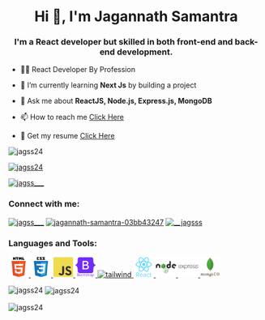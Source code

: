 <h1 align="center">Hi 👋, I'm Jagannath Samantra</h1>
<h3 align="center">I'm a React developer but skilled in both front-end and back-end development.</h3>

- 👨‍💻 React Developer By Profession

- 🌱 I’m currently learning **Next Js** by building a project

- 💬 Ask me about **ReactJS, Node.js, Express.js, MongoDB**

- 📫 How to reach me [Click Here](mailto:samantrajagannath@gmail.com)

- 📄 Get my resume <a href="https://drive.google.com/file/d/1n41Wy-sJSemc2pzVLLsfcFMLx-YSW8Tz/view?usp=drive_link" target="_blank">Click Here</a>
<p align="left"> <img src="https://komarev.com/ghpvc/?username=jagss24&label=Profile%20views&color=0e75b6&style=flat" alt="jagss24" /> </p>

<p align="left"> <a href="https://github.com/ryo-ma/github-profile-trophy"><img src="https://github-profile-trophy.vercel.app/?username=jagss24" alt="jagss24" /></a> </p>

<p align="left"> <a href="https://twitter.com/jagss___" target="blank"><img src="https://img.shields.io/twitter/follow/jagss___?logo=twitter&style=for-the-badge" alt="jagss___" /></a> </p>


<h3 align="left">Connect with me:</h3>
<p align="left">
<a href="https://twitter.com/jagss___" target="_blank"><img align="center" src="https://raw.githubusercontent.com/rahuldkjain/github-profile-readme-generator/master/src/images/icons/Social/twitter.svg" alt="jagss___" height="30" width="40" /></a>
<a href="https://linkedin.com/in/jagannath-samantra-03bb43247" target="_blank"><img align="center" src="https://raw.githubusercontent.com/rahuldkjain/github-profile-readme-generator/master/src/images/icons/Social/linked-in-alt.svg" alt="jagannath-samantra-03bb43247" height="30" width="40" /></a>
<a href="https://instagram.com/__jagsss" target="_blank"><img align="center" src="https://raw.githubusercontent.com/rahuldkjain/github-profile-readme-generator/master/src/images/icons/Social/instagram.svg" alt="__jagsss" height="30" width="40" /></a>
</p>

<h3 align="left">Languages and Tools:</h3>
<p align="left"> <a href="https://www.w3.org/html/" target="_blank" rel="noreferrer"> <img src="https://raw.githubusercontent.com/devicons/devicon/master/icons/html5/html5-original-wordmark.svg" alt="html5" width="40" height="40"/> </a>  
<a href="https://www.w3schools.com/css/" target="_blank" rel="noreferrer"> <img src="https://raw.githubusercontent.com/devicons/devicon/master/icons/css3/css3-original-wordmark.svg" alt="css3" width="40" height="40"/> </a> 
<a href="https://developer.mozilla.org/en-US/docs/Web/JavaScript" target="_blank" rel="noreferrer"> <img src="https://raw.githubusercontent.com/devicons/devicon/master/icons/javascript/javascript-original.svg" alt="javascript" width="40" height="40"/> </a>
<a href="https://getbootstrap.com" target="_blank" rel="noreferrer"> <img src="https://raw.githubusercontent.com/devicons/devicon/master/icons/bootstrap/bootstrap-plain-wordmark.svg" alt="bootstrap" width="40" height="40"/> </a>
<a href="https://tailwindcss.com/" target="_blank" rel="noreferrer"> <img src="https://www.vectorlogo.zone/logos/tailwindcss/tailwindcss-icon.svg" alt="tailwind" width="40" height="40"/> </a> 
<a href="https://reactjs.org/" target="_blank" rel="noreferrer"> <img src="https://raw.githubusercontent.com/devicons/devicon/master/icons/react/react-original-wordmark.svg" alt="react" width="40" height="40"/> </a> 
<a href="https://nodejs.org" target="_blank" rel="noreferrer"> <img src="https://raw.githubusercontent.com/devicons/devicon/master/icons/nodejs/nodejs-original-wordmark.svg" alt="nodejs" width="40" height="40"/> </a> 
<a href="https://expressjs.com" target="_blank" rel="noreferrer"> <img src="https://raw.githubusercontent.com/devicons/devicon/master/icons/express/express-original-wordmark.svg" alt="express" width="40" height="40"/> </a>   
<a href="https://www.mongodb.com/" target="_blank" rel="noreferrer"> <img src="https://raw.githubusercontent.com/devicons/devicon/master/icons/mongodb/mongodb-original-wordmark.svg" alt="mongodb" width="40" height="40"/> </a> 
</p>

<p><img align="left" src="https://github-readme-stats.vercel.app/api/top-langs?username=jagss24&show_icons=true&locale=en&layout=compact" alt="jagss24" /></p>

<p>&nbsp;<img align="center" src="https://github-readme-stats.vercel.app/api?username=jagss24&show_icons=true&locale=en" alt="jagss24" /></p>

<p><img align="center" src="https://github-readme-streak-stats.herokuapp.com/?user=jagss24&" alt="jagss24" /></p>
